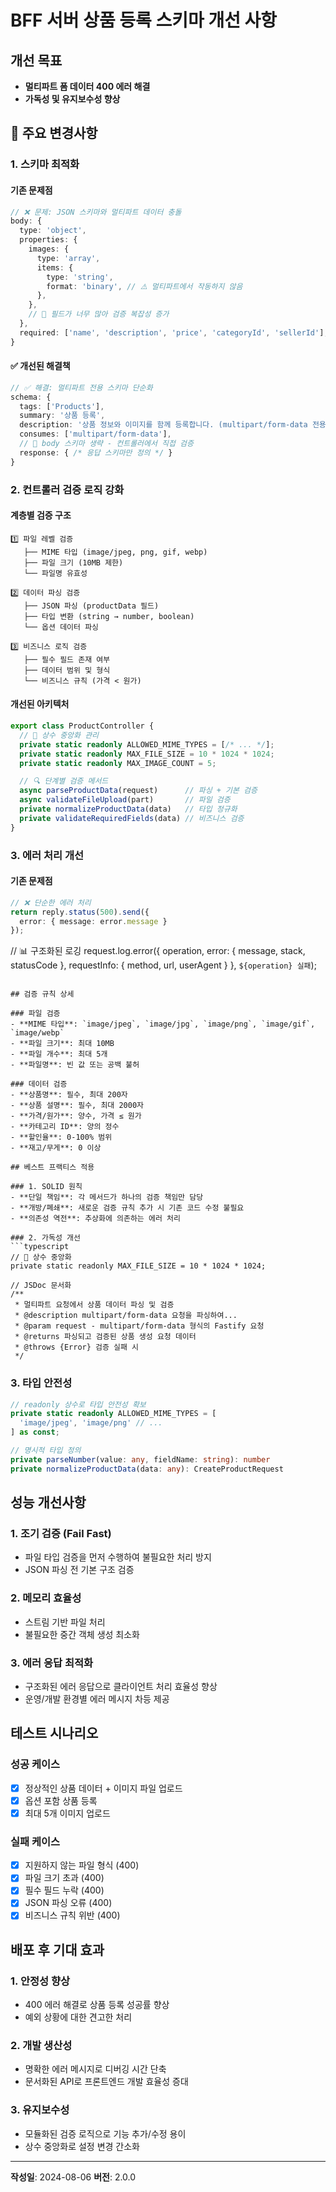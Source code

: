 # BFF 서버 상품 등록 스키마 개선 사항

## 개선 목표
- **멀티파트 폼 데이터 400 에러 해결**
- **가독성 및 유지보수성 향상**

## 🔧 주요 변경사항

### 1. 스키마 최적화
#### 기존 문제점
```typescript
// ❌ 문제: JSON 스키마와 멀티파트 데이터 충돌
body: {
  type: 'object',
  properties: {
    images: {
      type: 'array',
      items: {
        type: 'string',
        format: 'binary', // ⚠️ 멀티파트에서 작동하지 않음
      },
    },
    // 🚨 필드가 너무 많아 검증 복잡성 증가
  },
  required: ['name', 'description', 'price', 'categoryId', 'sellerId'],
}
```

#### ✅ 개선된 해결책
```typescript
// ✅ 해결: 멀티파트 전용 스키마 단순화
schema: {
  tags: ['Products'],
  summary: '상품 등록',
  description: '상품 정보와 이미지를 함께 등록합니다. (multipart/form-data 전용)',
  consumes: ['multipart/form-data'],
  // 🎯 body 스키마 생략 - 컨트롤러에서 직접 검증
  response: { /* 응답 스키마만 정의 */ }
}
```

### 2. 컨트롤러 검증 로직 강화

#### 계층별 검증 구조
```
1️⃣ 파일 레벨 검증
   ├── MIME 타입 (image/jpeg, png, gif, webp)
   ├── 파일 크기 (10MB 제한)
   └── 파일명 유효성

2️⃣ 데이터 파싱 검증
   ├── JSON 파싱 (productData 필드)
   ├── 타입 변환 (string → number, boolean)
   └── 옵션 데이터 파싱

3️⃣ 비즈니스 로직 검증
   ├── 필수 필드 존재 여부
   ├── 데이터 범위 및 형식
   └── 비즈니스 규칙 (가격 < 원가)
```

#### 개선된 아키텍처
```typescript
export class ProductController {
  // 🔧 상수 중앙화 관리
  private static readonly ALLOWED_MIME_TYPES = [/* ... */];
  private static readonly MAX_FILE_SIZE = 10 * 1024 * 1024;
  private static readonly MAX_IMAGE_COUNT = 5;

  // 🔍 단계별 검증 메서드
  async parseProductData(request)      // 파싱 + 기본 검증
  async validateFileUpload(part)       // 파일 검증
  private normalizeProductData(data)   // 타입 정규화
  private validateRequiredFields(data) // 비즈니스 검증
}
```

### 3. 에러 처리 개선

#### 기존 문제점
```typescript
// ❌ 단순한 에러 처리
return reply.status(500).send({
  error: { message: error.message }
});
```

// 📊 구조화된 로깅
request.log.error({
  operation,
  error: { message, stack, statusCode },
  requestInfo: { method, url, userAgent }
}, `${operation} 실패`);
```

## 검증 규칙 상세

### 파일 검증
- **MIME 타입**: `image/jpeg`, `image/jpg`, `image/png`, `image/gif`, `image/webp`
- **파일 크기**: 최대 10MB
- **파일 개수**: 최대 5개
- **파일명**: 빈 값 또는 공백 불허

### 데이터 검증
- **상품명**: 필수, 최대 200자
- **상품 설명**: 필수, 최대 2000자
- **가격/원가**: 양수, 가격 ≤ 원가
- **카테고리 ID**: 양의 정수
- **할인율**: 0-100% 범위
- **재고/무게**: 0 이상

## 베스트 프랙티스 적용

### 1. SOLID 원칙
- **단일 책임**: 각 메서드가 하나의 검증 책임만 담당
- **개방/폐쇄**: 새로운 검증 규칙 추가 시 기존 코드 수정 불필요
- **의존성 역전**: 추상화에 의존하는 에러 처리

### 2. 가독성 개선
```typescript
// 🔧 상수 중앙화
private static readonly MAX_FILE_SIZE = 10 * 1024 * 1024;

// JSDoc 문서화
/**
 * 멀티파트 요청에서 상품 데이터 파싱 및 검증
 * @description multipart/form-data 요청을 파싱하여...
 * @param request - multipart/form-data 형식의 Fastify 요청
 * @returns 파싱되고 검증된 상품 생성 요청 데이터
 * @throws {Error} 검증 실패 시
 */
```

### 3. 타입 안전성
```typescript
// readonly 상수로 타입 안전성 확보
private static readonly ALLOWED_MIME_TYPES = [
  'image/jpeg', 'image/png' // ...
] as const;

// 명시적 타입 정의
private parseNumber(value: any, fieldName: string): number
private normalizeProductData(data: any): CreateProductRequest
```

## 성능 개선사항

### 1. 조기 검증 (Fail Fast)
- 파일 타입 검증을 먼저 수행하여 불필요한 처리 방지
- JSON 파싱 전 기본 구조 검증

### 2. 메모리 효율성
- 스트림 기반 파일 처리
- 불필요한 중간 객체 생성 최소화

### 3. 에러 응답 최적화
- 구조화된 에러 응답으로 클라이언트 처리 효율성 향상
- 운영/개발 환경별 에러 메시지 차등 제공

## 테스트 시나리오

### 성공 케이스
- [x] 정상적인 상품 데이터 + 이미지 파일 업로드
- [x] 옵션 포함 상품 등록
- [x] 최대 5개 이미지 업로드

### 실패 케이스
- [x] 지원하지 않는 파일 형식 (400)
- [x] 파일 크기 초과 (400)
- [x] 필수 필드 누락 (400)
- [x] JSON 파싱 오류 (400)
- [x] 비즈니스 규칙 위반 (400)

## 배포 후 기대 효과

### 1. 안정성 향상
- 400 에러 해결로 상품 등록 성공률 향상
- 예외 상황에 대한 견고한 처리

### 2. 개발 생산성
- 명확한 에러 메시지로 디버깅 시간 단축
- 문서화된 API로 프론트엔드 개발 효율성 증대

### 3. 유지보수성
- 모듈화된 검증 로직으로 기능 추가/수정 용이
- 상수 중앙화로 설정 변경 간소화

---

**작성일**: 2024-08-06
**버전**: 2.0.0
